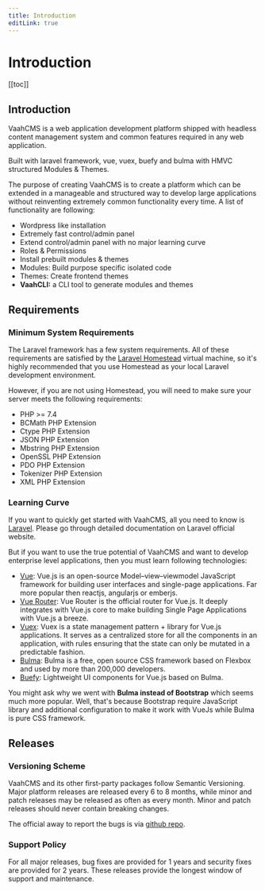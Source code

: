 ```yaml
---
title: Introduction
editLink: true
---
```


# Introduction

[[toc]]

## Introduction
VaahCMS is a web application development platform shipped with headless content management system and common features required in any web application.

Built with laravel framework, vue, vuex, buefy and bulma with HMVC structured Modules & Themes.

The purpose of creating VaahCMS is to create a platform which can be extended in a manageable and structured way to develop large applications without reinventing extremely common functionality every time. A list of functionality are following:



- Wordpress like installation
- Extremely fast control/admin panel
- Extend control/admin panel with no major learning curve
- Roles & Permissions
- Install prebuilt modules & themes
- Modules: Build purpose specific isolated code
- Themes: Create frontend themes
- **VaahCLI:** a CLI tool to generate modules and themes



## Requirements

### Minimum System Requirements

The Laravel framework has a few system requirements. All of these requirements are satisfied by the [Laravel Homestead](https://vaah.dev/cms/docs/requirements#!) virtual machine, so it's highly recommended that you use Homestead as your local Laravel development environment.

However, if you are not using Homestead, you will need to make sure your server meets the following requirements:

- PHP >= 7.4
- BCMath PHP Extension
- Ctype PHP Extension
- JSON PHP Extension
- Mbstring PHP Extension
- OpenSSL PHP Extension
- PDO PHP Extension
- Tokenizer PHP Extension
- XML PHP Extension



### Learning Curve

If you want to quickly get started with VaahCMS, all you need to know is [Laravel](https://laravel.com/). Please go through detailed documentation on Laravel official website.

But if you want to use the true potential of VaahCMS and want to develop enterprise level applications, then you must learn following technologies:

- [Vue](https://vuejs.org/): Vue.js is an open-source Model–view–viewmodel JavaScript framework for building user interfaces and single-page applications. Far more popular then reactjs, angularjs or emberjs.
- [Vue Router](https://router.vuejs.org/): Vue Router is the official router for Vue.js. It deeply integrates with Vue.js core to make building Single Page Applications with Vue.js a breeze.
- [Vuex](https://vuex.vuejs.org/): Vuex is a state management pattern + library for Vue.js applications. It serves as a centralized store for all the components in an application, with rules ensuring that the state can only be mutated in a predictable fashion.
- [Bulma](https://bulma.io/): Bulma is a free, open source CSS framework based on Flexbox and used by more than 200,000 developers.
- [Buefy](https://buefy.org/): Lightweight UI components for Vue.js based on Bulma.

You might ask why we went with **Bulma instead of Bootstrap** which seems much more popular. Well, that's because Bootstrap require JavaScript library and additional configuration to make it work with VueJs while Bulma is pure CSS framework.



## Releases

### Versioning Scheme

VaahCMS and its other first-party packages follow Semantic Versioning. Major platform releases are released every 6 to 8 months, while minor and patch releases may be released as often as every month. Minor and patch releases should never contain breaking changes.

The official away to report the bugs is via [github repo](https://github.com/webreinvent/vaahcms/issues).



### Support Policy

For all major releases, bug fixes are provided for 1 years and security fixes are provided for 2 years. These releases provide the longest window of support and maintenance.

